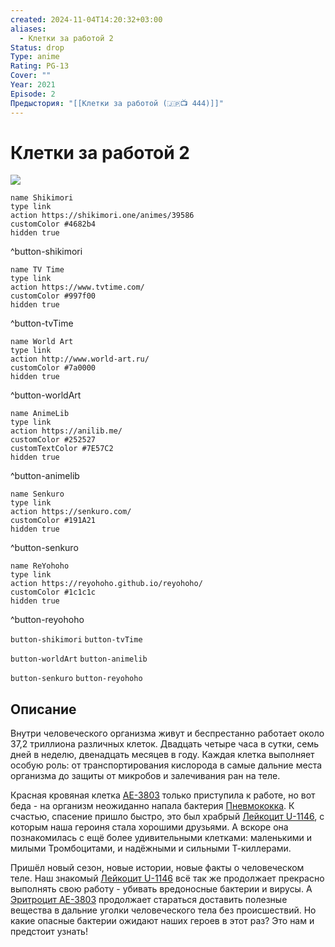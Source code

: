 ```yaml
---
created: 2024-11-04T14:20:32+03:00
aliases:
  - Клетки за работой 2
Status: drop
Type: anime
Rating: PG-13
Cover: ""
Year: 2021
Episode: 2
Предыстория: "[[Клетки за работой (🇯🇵📺 444)]]"
---
```


# Клетки за работой 2

![](https://nyaa.shikimori.one/uploads/poster/animes/39586/c44c22a29abc25365e157cc666b65753.jpeg)

```button
name Shikimori
type link
action https://shikimori.one/animes/39586
customColor #4682b4
hidden true
```
^button-shikimori

```button
name TV Time
type link
action https://www.tvtime.com/
customColor #997f00
hidden true
```
^button-tvTime

```button
name World Art
type link
action http://www.world-art.ru/
customColor #7a0000
hidden true
```
^button-worldArt

```button
name AnimeLib
type link
action https://anilib.me/
customColor #252527
customTextColor #7E57C2
hidden true
```
^button-animelib

```button
name Senkuro
type link
action https://senkuro.com/
customColor #191A21
hidden true
```
^button-senkuro

```button
name ReYohoho
type link
action https://reyohoho.github.io/reyohoho/
customColor #1c1c1c
hidden true
```
^button-reyohoho

`button-shikimori` `button-tvTime`

`button-worldArt` `button-animelib`

`button-senkuro` `button-reyohoho`

## Описание

Внутри человеческого организма живут и беспрестанно работает около 37,2 триллиона различных клеток. Двадцать четыре часа в сутки, семь дней в неделю, двенадцать месяцев в году. Каждая клетка выполняет особую роль: от транспортирования кислорода в самые дальние места организма до защиты от микробов и залечивания ран на теле.

Красная кровяная клетка [AE-3803](https://shikimori.one/characters/142628-sekkekkyuu-ae3803) только приступила к работе, но вот беда - на организм неожиданно напала бактерия [Пневмококка](https://shikimori.one/characters/163752-haien-kyuukin). К счастью, спасение пришло быстро, это был храбрый [Лейкоцит U-1146](https://shikimori.one/characters/141397-hakkekkyuu-u-1146), с которым наша героиня стала хорошими друзьями. А вскоре она познакомилась с ещё более удивительными клетками: маленькими и милыми Тромбоцитами, и надёжными и сильными Т-киллерами.

Пришёл новый сезон, новые истории, новые факты о человеческом теле. Наш знакомый [Лейкоцит U-1146](https://shikimori.one/characters/141397-hakkekkyuu-u-1146) всё так же продолжает прекрасно выполнять свою работу - убивать вредоносные бактерии и вирусы. А [Эритроцит AE-3803](https://shikimori.one/characters/142628-sekkekkyuu-ae3803) продолжает стараться доставить полезные вещества в дальние уголки человеческого тела без происшествий. Но какие опасные бактерии ожидают наших героев в этот раз? Это нам и предстоит узнать!
